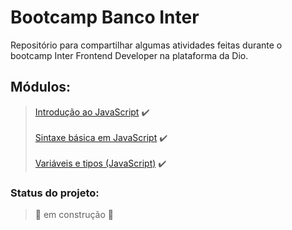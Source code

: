 # Bootcamp Banco Inter
Repositório para compartilhar algumas atividades feitas durante o bootcamp  Inter Frontend Developer na plataforma da Dio.
## Módulos:
> [Introdução ao JavaScript](https://github.com/ronaldbarbosa/bootcamp-banco-inter/tree/main/introducao-ao-javascript) :heavy_check_mark: <br><br>
> [Sintaxe básica em JavaScript](https://github.com/ronaldbarbosa/bootcamp-banco-inter/tree/main/sinxate-basica-em-javascript) :heavy_check_mark: <br><br>
> [Variáveis e tipos (JavaScript)](https://github.com/ronaldbarbosa/bootcamp-banco-inter/tree/main/variaveis-e-tipos) :heavy_check_mark:
### Status do projeto: 
> 🚧 em construção 🚧
